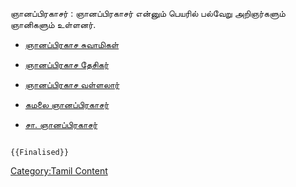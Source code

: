 ஞானப்பிரகாசர் : ஞானப்பிரகாசர் என்னும் பெயரில் பல்வேறு அறிஞர்களும் ஞானிகளும் உள்ளனர்.

-   [ஞானப்பிரகாச சுவாமிகள்](ஞானப்பிரகாச_சுவாமிகள் "wikilink")
-   [ஞானப்பிரகாச தேசிகர்](ஞானப்பிரகாச_தேசிகர் "wikilink")
-   [ஞானப்பிரகாச வள்ளலார்](ஞானப்பிரகாச_வள்ளலார் "wikilink")
-   [கமலை ஞானப்பிரகாசர்](கமலை_ஞானப்பிரகாசர் "wikilink")
-   [சா. ஞானப்பிரகாசர்](சா._ஞானப்பிரகாசர் "wikilink")

```{=mediawiki}
{{Finalised}}
```
[Category:Tamil Content](Category:Tamil_Content "wikilink")
